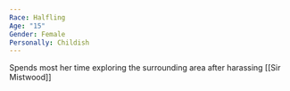 ```yaml
---
Race: Halfling
Age: "15"
Gender: Female
Personally: Childish
---
```

Spends most her time exploring the surrounding area after harassing [[Sir Mistwood]] 